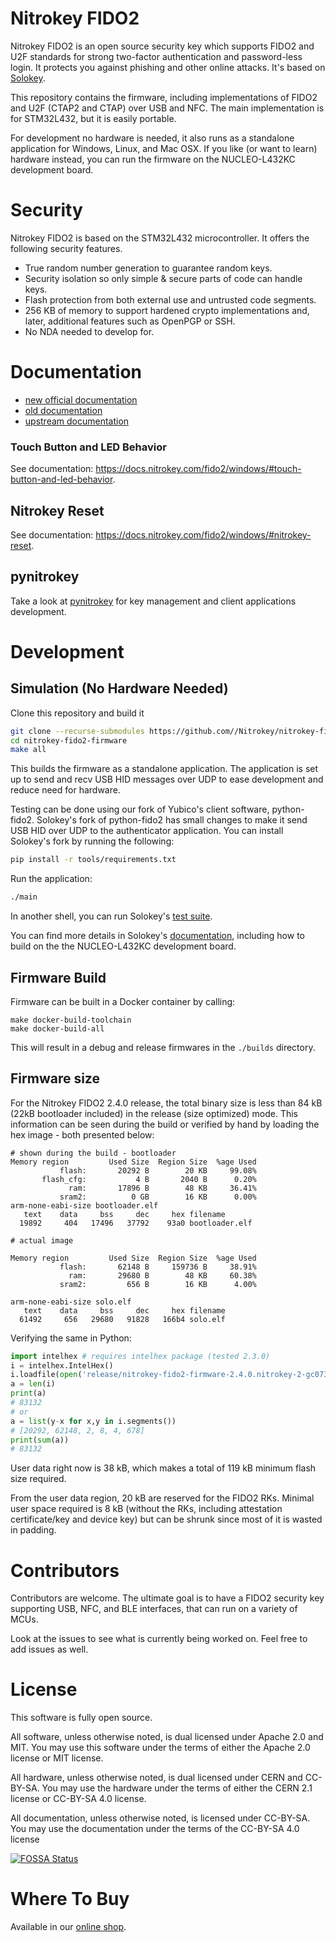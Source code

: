 # Nitrokey FIDO2

Nitrokey FIDO2 is an open source security key which supports FIDO2 and U2F standards for strong two-factor authentication and password-less login. It protects you against phishing and other online attacks. It's based on [Solokey](https://github.com/solokeys/solo).

This repository contains the firmware, including implementations of FIDO2 and U2F (CTAP2 and CTAP) over USB and NFC. The main implementation is for STM32L432, but it is easily portable.

For development no hardware is needed, it also runs as a standalone application for Windows, Linux, and Mac OSX. If you like (or want to learn) hardware instead, you can run the firmware on the NUCLEO-L432KC development board.


# Security

Nitrokey FIDO2 is based on the STM32L432 microcontroller. It offers the following security features.

- True random number generation to guarantee random keys.
- Security isolation so only simple & secure parts of code can handle keys.
- Flash protection from both external use and untrusted code segments.
- 256 KB of memory to support hardened crypto implementations and, later, additional features such as OpenPGP or SSH.
- No NDA needed to develop for.


# Documentation

- [new official documentation](https://docs.nitrokey.com/fido2/)
- [old documentation](https://www.nitrokey.com/documentation/installation)
- [upstream documentation](https://docs.solokeys.io/solo/)



### Touch Button and LED Behavior

See documentation: https://docs.nitrokey.com/fido2/windows/#touch-button-and-led-behavior.

## Nitrokey Reset
See documentation: https://docs.nitrokey.com/fido2/windows/#nitrokey-reset.


## pynitrokey
Take a look at [pynitrokey](https://github.com/Nitrokey/pynitrokey) for key management and client applications development.

# Development

## Simulation (No Hardware Needed)

Clone this repository and build it

```bash
git clone --recurse-submodules https://github.com//Nitrokey/nitrokey-fido2-firmware
cd nitrokey-fido2-firmware
make all
```

This builds the firmware as a standalone application. The application is set up to send and recv USB HID messages over UDP to ease development and reduce need for hardware.

Testing can be done using our fork of Yubico's client software, python-fido2. Solokey's fork of python-fido2 has small changes to make it send USB HID over UDP to the authenticator application. You can install Solokey's fork by running the following:

```bash
pip install -r tools/requirements.txt
```

Run the application:
```bash
./main
```

In another shell, you can run Solokey's [test suite](https://github.com/solokeys/fido2-tests).

You can find more details in Solokey's [documentation](https://docs.solokeys.io/solo/), including how to build on the the NUCLEO-L432KC development board.


## Firmware Build

Firmware can be built in a Docker container by calling:
```text
make docker-build-toolchain
make docker-build-all
```

This will result in a debug and release firmwares in the `./builds` directory.

## Firmware size

For the Nitrokey FIDO2 2.4.0 release, the total binary size is less than 84 kB (22kB bootloader included) in the release (size optimized) mode.
This information can be seen during the build or verified by hand by loading the hex image - both presented below:

```text
# shown during the build - bootloader
Memory region         Used Size  Region Size  %age Used
           flash:       20292 B        20 KB     99.08%
       flash_cfg:           4 B       2040 B      0.20%
             ram:       17896 B        48 KB     36.41%
           sram2:          0 GB        16 KB      0.00%
arm-none-eabi-size bootloader.elf
   text    data     bss     dec     hex filename
  19892     404   17496   37792    93a0 bootloader.elf

# actual image

Memory region         Used Size  Region Size  %age Used
           flash:       62148 B     159736 B     38.91%
             ram:       29680 B        48 KB     60.38%
           sram2:         656 B        16 KB      4.00%

arm-none-eabi-size solo.elf
   text    data     bss     dec     hex filename
  61492     656   29680   91828   166b4 solo.elf

```

Verifying the same in Python:
```python
import intelhex # requires intelhex package (tested 2.3.0)
i = intelhex.IntelHex()
i.loadfile(open('release/nitrokey-fido2-firmware-2.4.0.nitrokey-2-gc073c7a-all-to_flash.hex'))
a = len(i)
print(a)
# 83132
# or
a = list(y-x for x,y in i.segments())
# [20292, 62148, 2, 8, 4, 678]
print(sum(a))
# 83132
```

User data right now is 38 kB, which makes a total of 119 kB minimum flash size required.

From the user data region, 20 kB are reserved for the FIDO2 RKs. Minimal user space required is 8 kB (without the RKs, including attestation certificate/key and device key) but can be shrunk since most of it is wasted in padding.


# Contributors

Contributors are welcome. The ultimate goal is to have a FIDO2 security key supporting USB, NFC, and BLE interfaces, that can run on a variety of MCUs.

Look at the issues to see what is currently being worked on. Feel free to add issues as well.


# License

This software is fully open source.

All software, unless otherwise noted, is dual licensed under Apache 2.0 and MIT.
You may use this software under the terms of either the Apache 2.0 license or MIT license.

All hardware, unless otherwise noted, is dual licensed under CERN and CC-BY-SA.
You may use the hardware under the terms of either the CERN 2.1 license or CC-BY-SA 4.0 license.

All documentation, unless otherwise noted, is licensed under CC-BY-SA.
You may use the documentation under the terms of the CC-BY-SA 4.0 license


[![FOSSA Status](https://app.fossa.com/api/projects/git%2Bgithub.com%2FNitrokey%2Fnitrokey-fido2-firmware.svg?type=large)](https://app.fossa.com/projects/git%2Bgithub.com%2FNitrokey%2Fnitrokey-fido2-firmware?ref=badge_large)

# Where To Buy

Available in our [online shop](https://shop.nitrokey.com/shop/product/nitrokey-fido2-55).

